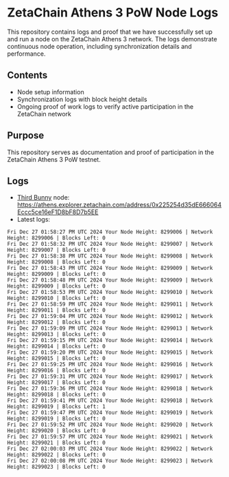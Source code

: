 # ZetaChain Athens 3 PoW Node Logs
This repository contains logs and proof that we have successfully set up and run a node on the ZetaChain Athens 3 network. The logs demonstrate continuous node operation, including synchronization details and performance.

## Contents
- Node setup information
- Synchronization logs with block height details
- Ongoing proof of work logs to verify active participation in the ZetaChain network

## Purpose
This repository serves as documentation and proof of participation in the ZetaChain Athens 3 PoW testnet.

## Logs

- [Third Bunny](https://thirdbunny.xyz/) node: https://athens.explorer.zetachain.com/address/0x225254d35dE666064Eccc5ce16eF1D8bF8D7b5EE
- Latest logs:
```
Fri Dec 27 01:58:27 PM UTC 2024 Your Node Height: 8299006 | Network Height: 8299006 | Blocks Left: 0
Fri Dec 27 01:58:32 PM UTC 2024 Your Node Height: 8299007 | Network Height: 8299007 | Blocks Left: 0
Fri Dec 27 01:58:38 PM UTC 2024 Your Node Height: 8299008 | Network Height: 8299008 | Blocks Left: 0
Fri Dec 27 01:58:43 PM UTC 2024 Your Node Height: 8299009 | Network Height: 8299009 | Blocks Left: 0
Fri Dec 27 01:58:48 PM UTC 2024 Your Node Height: 8299009 | Network Height: 8299009 | Blocks Left: 0
Fri Dec 27 01:58:53 PM UTC 2024 Your Node Height: 8299010 | Network Height: 8299010 | Blocks Left: 0
Fri Dec 27 01:58:59 PM UTC 2024 Your Node Height: 8299011 | Network Height: 8299011 | Blocks Left: 0
Fri Dec 27 01:59:04 PM UTC 2024 Your Node Height: 8299012 | Network Height: 8299012 | Blocks Left: 0
Fri Dec 27 01:59:09 PM UTC 2024 Your Node Height: 8299013 | Network Height: 8299013 | Blocks Left: 0
Fri Dec 27 01:59:15 PM UTC 2024 Your Node Height: 8299014 | Network Height: 8299014 | Blocks Left: 0
Fri Dec 27 01:59:20 PM UTC 2024 Your Node Height: 8299015 | Network Height: 8299015 | Blocks Left: 0
Fri Dec 27 01:59:25 PM UTC 2024 Your Node Height: 8299016 | Network Height: 8299016 | Blocks Left: 0
Fri Dec 27 01:59:31 PM UTC 2024 Your Node Height: 8299017 | Network Height: 8299017 | Blocks Left: 0
Fri Dec 27 01:59:36 PM UTC 2024 Your Node Height: 8299018 | Network Height: 8299018 | Blocks Left: 0
Fri Dec 27 01:59:41 PM UTC 2024 Your Node Height: 8299018 | Network Height: 8299019 | Blocks Left: 1
Fri Dec 27 01:59:47 PM UTC 2024 Your Node Height: 8299019 | Network Height: 8299019 | Blocks Left: 0
Fri Dec 27 01:59:52 PM UTC 2024 Your Node Height: 8299020 | Network Height: 8299020 | Blocks Left: 0
Fri Dec 27 01:59:57 PM UTC 2024 Your Node Height: 8299021 | Network Height: 8299021 | Blocks Left: 0
Fri Dec 27 02:00:03 PM UTC 2024 Your Node Height: 8299022 | Network Height: 8299022 | Blocks Left: 0
Fri Dec 27 02:00:08 PM UTC 2024 Your Node Height: 8299023 | Network Height: 8299023 | Blocks Left: 0
```
